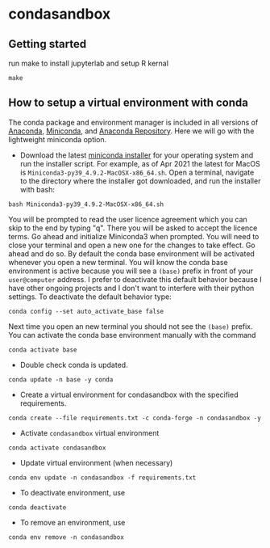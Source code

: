 # condasandbox

## Getting started
run make to install jupyterlab and setup R kernal
```
make
```

## How to setup a virtual environment with conda
The conda package and environment manager is included in all versions of
[Anaconda](https://docs.conda.io/projects/conda/en/latest/glossary.html#anaconda-glossary),
[Miniconda](https://docs.conda.io/projects/conda/en/latest/glossary.html#miniconda-glossary),
and [Anaconda Repository](https://docs.continuum.io/anaconda-repository/).
Here we will go with the lightweight miniconda option.
+ Download the latest [miniconda installer](https://docs.conda.io/en/latest/miniconda.html) for your operating system and run the installer script.
For example, as of Apr 2021 the latest for MacOS is `Miniconda3-py39_4.9.2-MacOSX-x86_64.sh`. Open a terminal, navigate to the directory where the installer
 got downloaded, and run the installer with bash:
```
bash Miniconda3-py39_4.9.2-MacOSX-x86_64.sh
```
You will be prompted to read the user licence agreement which you can skip to
the end by typing "q". There you will be asked to accept the licence terms.
Go ahead and initialize Miniconda3 when prompted. You will need to close your
terminal and open a new one for the changes to take effect. Go ahead and do so.
By default the conda base environment will be activated whenever you open a new
terminal. You will know the conda base environment is active because you will
see a `(base)` prefix in front of your `user@computer` address.
I prefer to deactivate this default behavior because I have other ongoing
projects and I don't want to interfere with their python settings. To deactivate
the default behavior type:
```
conda config --set auto_activate_base false
```
Next time you open an new terminal you should not see the `(base)` prefix.
You can activate the conda base environment manually with the command
```
conda activate base
```

+ Double check conda is updated.
```
conda update -n base -y conda
```
+ Create a virtual environment for condasandbox with the specified requirements.
```
conda create --file requirements.txt -c conda-forge -n condasandbox -y
```
+ Activate `condasandbox` virtual environment
```
conda activate condasandbox
```
+ Update virtual environment (when necessary)
```
conda env update -n condasandbox -f requirements.txt
```
+ To deactivate environment, use
```
conda deactivate
```
+ To remove an environment, use
```
conda env remove -n condasandbox
```
